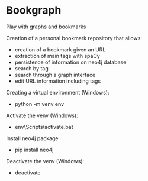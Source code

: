 # Bookgraph
Play with graphs and bookmarks

Creation of a personal bookmark repository that allows:

- creation of a bookmark given an URL
- extraction of main tags with spaCy
- persistence of information on neo4j database
- search by tag
- search through a graph interface
- edit URL information including tags

Creating a virtual environment (Windows):
- python -m venv env

Activate the venv (Windows):
- env\Scripts\activate.bat

Install neo4j package
- pip install neo4j

Deactivate the venv (Windows):
- deactivate